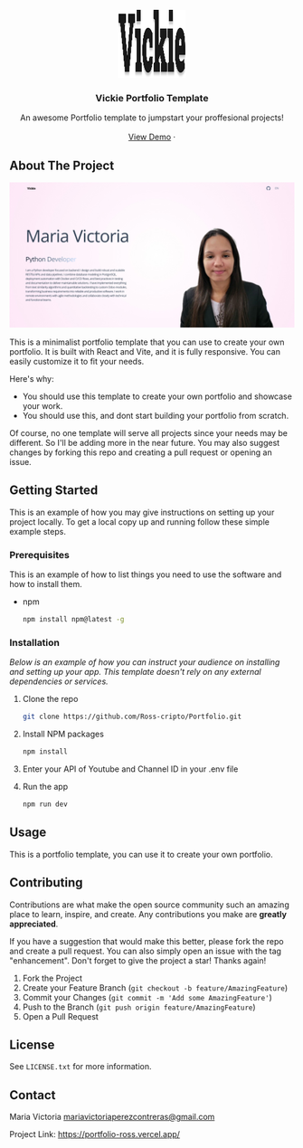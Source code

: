 <!-- PROJECT LOGO -->
<br />
<div align="center">
  <a href="https://portfolio-ross.vercel.app/">
    <img src="src/assets/logo-dark.svg" alt="Logo" width="120" height="120">
  </a>

  <h3 align="center">Vickie Portfolio Template</h3>

  <p align="center">
    An awesome Portfolio template to jumpstart your proffesional projects!
    <br />
    <br />
    <a href="https://portfolio-ross.vercel.app/">View Demo</a>
    &middot;
  </p>
</div>

<!-- ABOUT THE PROJECT -->
## About The Project

![alt text](src/assets/screenshot.jpg)

This is a minimalist portfolio template that you can use to create your own portfolio. It is built with React and Vite, and it is fully responsive. You can easily customize it to fit your needs.

Here's why:
* You should use this template to create your own portfolio and showcase your work.
* You should use this, and dont start building your portfolio from scratch.

Of course, no one template will serve all projects since your needs may be different. So I'll be adding more in the near future. You may also suggest changes by forking this repo and creating a pull request or opening an issue. 

## Getting Started

This is an example of how you may give instructions on setting up your project locally.
To get a local copy up and running follow these simple example steps.

### Prerequisites

This is an example of how to list things you need to use the software and how to install them.
* npm
  ```sh
  npm install npm@latest -g
  ```

### Installation

_Below is an example of how you can instruct your audience on installing and setting up your app. This template doesn't rely on any external dependencies or services._

1. Clone the repo
   ```sh
   git clone https://github.com/Ross-cripto/Portfolio.git
   ```
2. Install NPM packages
   ```sh
   npm install
   ```
3. Enter your API of Youtube and Channel ID in your .env file
   
4. Run the app
   ```sh
   npm run dev
   ```

<!-- USAGE EXAMPLES -->
## Usage

This is a portfolio template, you can use it to create your own portfolio.

<!-- CONTRIBUTING -->
## Contributing

Contributions are what make the open source community such an amazing place to learn, inspire, and create. Any contributions you make are **greatly appreciated**.

If you have a suggestion that would make this better, please fork the repo and create a pull request. You can also simply open an issue with the tag "enhancement".
Don't forget to give the project a star! Thanks again!

1. Fork the Project
2. Create your Feature Branch (`git checkout -b feature/AmazingFeature`)
3. Commit your Changes (`git commit -m 'Add some AmazingFeature'`)
4. Push to the Branch (`git push origin feature/AmazingFeature`)
5. Open a Pull Request

<!-- LICENSE -->
## License

See `LICENSE.txt` for more information.



<!-- CONTACT -->
## Contact

Maria Victoria  mariavictoriaperezcontreras@gmail.com

Project Link: https://portfolio-ross.vercel.app/

